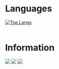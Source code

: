 # Languages
[![Top Langs](https://github-readme-stats.vercel.app/api/top-langs/?username=TANAKADOREI&langs_count=8&theme=tokyonight)](https://github.com/anuraghazra/github-readme-stats)<br>
<br>
# Information
<a href="mailto:tanaka.dorei.game.ch@gmail.com?subject=%3CDM%3E%3A%5Btitle%5D&body=English%0D%0A*%20Delete%20%5Btitle%5D%20and%20enter%20a%20title%0D%0A*%20You%20can%20write%20the%20content%20freely.%0D%0A%0D%0AJapanese%0D%0A*%20%5Btitle%5D%E3%82%92%E3%82%AF%E3%83%AA%E3%82%A2%E3%81%97%E3%81%A6%E3%82%BF%E3%82%A4%E3%83%88%E3%83%AB%E3%82%92%E5%85%A5%E5%8A%9B%E3%81%97%E3%81%A6%E3%81%8F%E3%81%A0%E3%81%95%E3%81%84%0D%0A*%20%E5%86%85%E5%AE%B9%E3%82%92%E8%87%AA%E7%94%B1%E3%81%AB%E4%BD%9C%E6%88%90%E3%81%97%E3%81%A6%E3%81%8F%E3%81%A0%E3%81%95%E3%81%84%E3%80%82"><img src="https://img.shields.io/badge/Mail-Gmail-red?style=for-the-badge&logo=appveyor"/></a>
<a href="https://www.mintblueprojects.com"><img src="https://img.shields.io/badge/Project-MintBlueProjects-green?style=for-the-badge&logo=appveyor"/></a>
<a href="https://github.com/TANAKADOREI/ShadowProject"><img src="https://img.shields.io/badge/Project-ShadowProject-lightgrey?style=for-the-badge&logo=appveyor"/></a>
